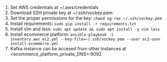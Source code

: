 1. Set AWS credentials at ~/.aws/credentials
2. Download SSH private key at ~/.ssh/vockey.pem
3. Set the proper permissions for the key: `chmod og-rwx ~/.ssh/vockey.pem`
4. Install requirements: `sudo pip install -r requirements.txt`
5. Install vim and less: `sudo apt update && sudo apt install -y vim less`
6. Install ecommerce platform: `ansible-playbook -i inventory.aws_ec2.yml --key-file=~/.ssh/vockey.pem --user ec2-user install-ecommerce.yml`
7. Kafka instance can be accesed from other instances at <ecommerce_platform_private_DNS>:9092 
